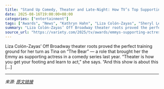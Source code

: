 ```yaml
---
title: "Stand Up Comedy, Theater and Late-Night: How TV’s Top Supporting Actresses Found Success in Very Different Ways"
date: 2025-08-16T19:00:00+08:00
categories: ["entertainment"]
tags: ["Awards", "News", "Kathryn Hahn", "Liza Colón-Zayas", "Sheryl Lee Ralph"]
summary: "Liza Colón-Zayas’ Off Broadway theater roots proved the perfect training ground for her turn as Tina on “The Bear” — a role that brought her the Emmy as supporting actress in a comedy series last year"
source_url: "https://variety.com/2025/tv/awards/emmys-supporting-actress-race-top-nominees-1236490491/"
---
```


Liza Colón-Zayas’ Off Broadway theater roots proved the perfect training ground for her turn as Tina on “The Bear” — a role that brought her the Emmy as supporting actress in a comedy series last year. “Theater is how you get your footing and learn to act,” she says. “And this show is about this [&#8230;]

---

*来源: [原文链接](https://variety.com/2025/tv/awards/emmys-supporting-actress-race-top-nominees-1236490491/)*
